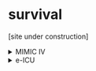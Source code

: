 # survival

[site under construction]

<details>
<summary>MIMIC IV</summary>

## ```admissions.csv.gz.race```
  
      'WHITE', 'OTHER', 'BLACK/AFRICAN AMERICAN', 'UNABLE TO OBTAIN',
       'UNKNOWN', 'WHITE - RUSSIAN', 'PORTUGUESE',
       'WHITE - OTHER EUROPEAN', 'BLACK/CAPE VERDEAN', 'ASIAN',
       'ASIAN - CHINESE', 'HISPANIC/LATINO - DOMINICAN',
       'HISPANIC/LATINO - SALVADORAN', 'HISPANIC/LATINO - PUERTO RICAN',
       'HISPANIC/LATINO - GUATEMALAN', 'ASIAN - SOUTH EAST ASIAN',
       'WHITE - BRAZILIAN', 'HISPANIC OR LATINO',
       'HISPANIC/LATINO - CENTRAL AMERICAN', 'BLACK/AFRICAN',
       'NATIVE HAWAIIAN OR OTHER PACIFIC ISLANDER',
       'BLACK/CARIBBEAN ISLAND', 'HISPANIC/LATINO - MEXICAN',
       'PATIENT DECLINED TO ANSWER', 'HISPANIC/LATINO - CUBAN',
       'AMERICAN INDIAN/ALASKA NATIVE', 'MULTIPLE RACE/ETHNICITY',
       'WHITE - EASTERN EUROPEAN', 'ASIAN - KOREAN',
       'HISPANIC/LATINO - HONDURAN', 'ASIAN - ASIAN INDIAN',
       'HISPANIC/LATINO - COLUMBIAN', 'SOUTH AMERICAN'
</details>
  
<details>
<summary>e-ICU</summary>

## ```NursingCharts```
|Field name | Size | Notes |
|--|--|--|
|```nursingchartid```|151,604,232 | unique data entry ID |

  
  
<details>
<summary>Labels & example values</summary>  
```
ArtMAP                      88.000000   48.000000
BedsideGlucose                    NaN         NaN
Best_eye                          NaN         NaN
Best_motor                        NaN         NaN
Best_verbal                       NaN         NaN
CI                                NaN         NaN
CO                                NaN         NaN
CPP                               NaN         NaN
CV/PV                             NaN         NaN
CVP                               NaN         NaN
CVP(mmHg)                   32.000000         NaN
Delirium                          NaN         NaN
ECG                               NaN         NaN
ECMO                              NaN         NaN
ElectrolyteReplace                NaN         NaN
EndTidalCO2                       NaN         NaN
EyeOpen                           NaN    4.000000
EENTAsess                         NaN         NaN
FallRisk                          NaN         NaN
Gastro                            NaN         NaN
Geni                              NaN         NaN
GlasgowComa                       NaN   15.000000
HR                         140.000000  104.000000
IAP                               NaN         NaN
ICP                               NaN         NaN
Impella                           NaN         NaN
Int                               NaN         NaN
InvasiveBP                  62.000000   84.000000
LVAD                              NaN         NaN
LevelAssist                       NaN         NaN
MAP(mmHg)                   67.000000         NaN
MSA                               NaN         NaN
Motor                             NaN    6.000000
Musculo                           NaN         NaN
Neuro                             NaN         NaN
NoninvasiveBP               59.000000  131.000000
O2Admin                           NaN         NaN
O2(L/%)                      2.000000         NaN
O2                          94.000000  100.000000
PO                                NaN         NaN
PA                                NaN         NaN
PAOP                              NaN         NaN
PVR                               NaN         NaN
PVRI                              NaN         NaN
Pain                              NaN         NaN
PainPresent                       NaN         NaN
PainScore                    0.000000    0.000000
PatientRest                  2.000000    0.000000
Pulse                             NaN         NaN
PulseOxMode                       NaN         NaN
RASS                              NaN         NaN
Resp                              NaN         NaN
RespRate                    22.000000   18.000000
SedationScore                     NaN         NaN
SV                                NaN         NaN
SVO2                              NaN         NaN
SVR                               NaN         NaN
SVRI                              NaN         NaN
ScoreGlasgowComaScale             NaN         NaN
SedationScale                     NaN         NaN
SpO2                              NaN         NaN
SympDelirium                      NaN         NaN
Temp                        97.000000         NaN
Verbal                            NaN    5.000000
ArtMAP_hrs                  35.100000   10.950000
BedsideGlucose_hrs                NaN         NaN
Best_eye_hrs                      NaN         NaN
Best_motor_hrs                    NaN         NaN
Best_verbal_hrs                   NaN         NaN
CI_hrs                            NaN         NaN
CO_hrs                            NaN         NaN
CPP_hrs                           NaN         NaN
CV/PV_hrs                    0.350000  -12.416667
CVP_hrs                           NaN         NaN
CVP(mmHg)_hrs               34.100000         NaN
Delirium_hrs                      NaN         NaN
ECG_hrs                           NaN         NaN
ECMO_hrs                          NaN         NaN
ElectrolyteReplace_hrs            NaN         NaN
EndTidalCO2_hrs                   NaN         NaN
EyeOpen_hrs                       NaN   14.700000
EENTAsess_hrs                0.350000  -12.416667
FallRisk_hrs                      NaN         NaN
Gastro_hrs                   0.350000  -15.700000
Geni_hrs                     0.350000  -15.683333
GlasgowComa_hrs                   NaN   14.700000
HR_hrs                       0.100000  -15.983333
IAP_hrs                           NaN         NaN
ICP_hrs                           NaN         NaN
Impella_hrs                       NaN         NaN
Int_hrs                      0.350000  -12.416667
InvasiveBP_hrs              35.100000   10.950000
LVAD_hrs                          NaN         NaN
LevelAssist_hrs              0.533333  -12.300000
MAP(mmHg)_hrs                0.100000         NaN
MSA_hrs                      0.350000  -12.416667
Motor_hrs                         NaN   14.700000
Musculo_hrs                  0.350000  -12.416667
Neuro_hrs                    0.350000  -12.416667
NoninvasiveBP_hrs            0.100000  -15.983333
O2Admin_hrs                  8.550000         NaN
O2(L/%)_hrs                  8.550000         NaN
O2_hrs                       0.350000  -15.983333
PO_hrs                            NaN         NaN
PA_hrs                            NaN         NaN
PAOP_hrs                          NaN         NaN
PVR_hrs                           NaN         NaN
PVRI_hrs                          NaN         NaN
Pain_hrs                     0.350000  -15.966667
PainPresent_hrs                   NaN         NaN
PainScore_hrs                0.350000  -12.416667
PatientRest_hrs              0.350000  -12.416667
Pulse_hrs                         NaN         NaN
PulseOxMode_hrs              0.100000  -12.950000
RASS_hrs                          NaN         NaN
Resp_hrs                     0.350000  -15.716667
RespRate_hrs                 8.550000  -15.983333
SedationScore_hrs                 NaN         NaN
SV_hrs                            NaN         NaN
SVO2_hrs                          NaN         NaN
SVR_hrs                           NaN         NaN
SVRI_hrs                          NaN         NaN
ScoreGlasgowComaScale_hrs         NaN         NaN
SedationScale_hrs                 NaN         NaN
SpO2_hrs                          NaN         NaN
SympDelirium_hrs            28.966667  -12.416667
Temp_hrs                     5.850000  -15.983333
Verbal_hrs                        NaN   14.700000
 
```
</details>
  
  
  

```
13                        Arterial Line MAP (mmHg)
31                                 Bedside Glucose
60                               Best Eye Response
56                             Best Motor Response
57                            Best Verbal Response
30                                              CI
40                                              CO
42                                             CPP
20                               CV/ PV Assessment
35                                             CVP
14                                      CVP (mmHg)
36                            Delirium Scale/Score
52                                      ECG (secs)
64                                            ECMO
51                         Electrolyte Replacement
33                                   End Tidal CO2
29                                     Eye Opening
22               Eye, Ear, Nose, Throat Assessment
54                                       Fall Risk
10                     Gastrointestinal Assessment
2                         Genitourinary Assessment
26                              Glasgow coma score
1                                       Heart Rate
53                                             IAP
43                                             ICP
49                                         Impella
3                         Integumentary Assessment
11                                     Invasive BP
50                                            LVAD
6                              Level of Assistance
8                                       MAP (mmHg)
0                         Mental Status Assessment
28                                  Motor Response
9                       Musculoskeletal Assessment
16                         Neurological Assessment
17                                 Non-Invasive BP
23                                 O2 Admin Device
25                                          O2 L/%
5                                    O2 Saturation
48                                            P.O.
41                                              PA
44                                            PAOP
32                                             PVR
47                                            PVRI
24                                 Pain Assessment
62                                    Pain Present
21                                 Pain Score/Goal
18  Patient s Comfort/Function (Pain) GOAL At Rest
58                                           Pulse
4                                   Pulse Ox  Mode
59                                            RASS
15                          Respiratory Assessment
12                                Respiratory Rate
63                                  SEDATION SCORE
38                                              SV
45                                            SVO2
39                                             SVR
46                                            SVRI
61                      Score (Glasgow Coma Scale)
37                       Sedation Scale/Score/Goal
55                                            SpO2
7                     Symptoms of Delirium Present
19                                     Temperature
27                                 Verbal Response
34                                             NaN
```

  
## ```diedinhospital``` vs ```actualicumortality```
```
sum( joined.diedinhospital.isnull()  )
10798
sum( joined.actualicumortality.isnull()  )
30126
sum( joined.diedinhospital.isnull() |  joined.actualicumortality.isnull() )
30126
```


  
## pastHistory of AF 
```
  {'Hx_AS': 229,
 'Hx_renal failure- not currently dialyzed': 16,
 'Hx_CHF - class II': 26,
 'Hx_Performed': 480,
 'Hx_hypertension requiring treatment': 342,
 'Hx_atrial fibrillation - chronic': 363,
 'Hx_CHF - severity unknown': 14,
 'Hx_AICD': 27,
 'Hx_COPD  - no limitations': 40,
 'Hx_rheumatoid arthritis': 11,
 "Hx_Cushing's syndrome": 1,
 'Hx_CHF': 188,
 'Hx_DVT - date unknown': 27,
 'Hx_atrial fibrillation - intermittent': 94,
 'Hx_renal insufficiency - baseline creatinine unknown': 27,
 'Hx_MR': 34,
 'Hx_unknown pacer': 44,
 'Hx_s/p MVR': 15,
 'Hx_hypothyroidism': 79,
 'Hx_COPD  - moderate': 52,
 'Hx_CABG - date unknown': 49,
 'Hx_s/p AVR': 22,
 'Hx_home oxygen': 27,
 'Hx_COPD  - severe': 29,
 'Hx_procedural coronary intervention - date unknown': 32,
 'Hx_renal insufficiency - creatinine 1-2': 32,
 'Hx_non-medication dependent': 31,
 'Hx_MI - date unknown': 33,
 'Hx_CHF - class III': 9,
 'Hx_MS': 3,
 'Hx_stroke - within 2 years': 3,
 'Hx_procedural coronary intervention - remote': 10,
 'Hx_medication dependent': 102,
 'Hx_SVT- other': 9,
 'Hx_TR': 883,
 'Hx_AR': 170,
 'Hx_colon': 16,
 'Hx_stroke - date unknown': 39,
 'Hx_renal failure - hemodialysis': 31,
 'Hx_peripheral vascular disease': 38,
 'Hx_asthma': 38,
 'Hx_insulin dependent diabetes': 78,
 'Hx_renal insufficiency - creatinine 2-3': 7,
 'Hx_ovary': 3,
 'Hx_V paced': 7,
 'Hx_other': 37,
 'Hx_stroke - remote': 10,
 'Hx_multiple': 24,
 'Hx_other seizures': 8,
 'Hx_generalized seizures': 7,
 'Hx_dementia': 21,
 'Hx_nodes': 1,
 'Hx_procedural coronary intervention - within 2 years': 5,
 'Hx_peptic ulcer disease with h/o GI bleeding': 9,
 'Hx_procedural coronary intervention - within 5 years': 4,
 'Hx_restrictive pulmonary disease': 2,
 'Hx_breast': 16,
 'Hx_angina': 27,
 'Hx_pulmonary embolism - date unknown': 8,
 'Hx_CHF - class I': 33,
 'Hx_pulmonary embolism - remote': 1,
 'Hx_prostate': 9,
 'Hx_peptic ulcer disease': 31,
 'Hx_ventricular tachycardia': 3,
 'Hx_MI - remote': 14,
 'Hx_CABG - remote': 20,
 'Hx_procedural coronary intervention - within 6 months': 5,
 'Hx_lung': 21,
 'Hx_s/p TVR': 4,
 'Hx_non-Hodgkins lymphoma': 4,
 'Hx_CABG - within 2 years': 2,
 'Hx_UGI bleeding': 1,
 'Hx_MI - within 6 months': 4,
 'Hx_A/V paced': 2,
 'Hx_bladder': 9,
 'Hx_CHF - class IV': 3,
 'Hx_recent steroid use for > 10 days': 1,
 'Hx_respiratory failure - date unknown': 9,
 'Hx_head and neck': 2,
 'Hx_chronic kidney stones': 3,
 'Hx_respiratory failure - within 6 months': 5,
 'Hx_s/p renal transplant': 1,
 'Hx_respiratory failure - within 2 years': 1,
 'Hx_renal failure - peritoneal dialysis': 2,
 'Hx_stroke - within 5 years': 6,
 'Hx_MI - within 2 years': 5,
 'Hx_hyperthyroidism': 1,
 'Hx_other immunosuppressive medications': 1,
 'Hx_chemotherapy within past mo.': 7,
 'Hx_stroke - within 6 months': 5,
 'Hx_CML': 1,
 'Hx_kidney': 7,
 'Hx_respiratory failure - within 5 years': 2,
 'Hx_CABG - within 6 months': 2,
 'Hx_focal seizures': 3,
 'Hx_primary site': 1,
 'Hx_CABG - within 5 years': 5,
 'Hx_esophagus': 2,
 'Hx_DVT - within 6 months': 1,
 'Hx_clotting disorder': 3,
 'Hx_DVT - remote': 4,
 'Hx_hypercoagulable condition': 1,
 'Hx_uterus': 4,
 'Hx_ITP': 1,
 'Hx_Not Obtainable': 3,
 'Hx_ventricular fibrillation': 1,
 'Hx_CLL': 1,
 'Hx_hemolytic anemia': 2,
 'Hx_sick sinus syndrome': 3,
 'Hx_MI - within 5 years': 2,
 'Hx_AML': 1,
 'Hx_DVT - within 5 years': 3,
 'Hx_intracranial mass': 1,
 'Hx_neurogenic bladder': 3,
 'Hx_unknown': 307,
 'Hx_brain': 5,
 'Hx_neuromuscular disease': 3,
 'Hx_clinical diagnosis': 2,
 'Hx_Hodgkins disease': 1,
 'Hx_renal insufficiency - creatinine > 5': 2,
 'Hx_angina - class II': 5,
 'Hx_melanoma': 7,
 'Hx_multiple myeloma': 2,
 'Hx_pulmonary embolism - within 5 years': 2,
 'Hx_leukemia - other': 1,
 'Hx_ventricular ectopy': 1,
 'Hx_FEV1/FVC ratio 51-60': 1,
 'Hx_FEV1 41-50': 1,
 'Hx_DLCO 41-50': 1,
 'Hx_MAT': 11,
 'Hx_HIV positive': 2,
 'Hx_Not Performed': 1,
 'Hx_angina - class I': 6,
 'Hx_angina - class IV': 1,
 'Hx_sickle cell disease': 1}
 ``` 
  
## Dx
```
0	>= 20 mg prednisone per day or equivalent
1	A paced
2	A/V paced
3	AICD
4	AIDS
5	ALL
6	AML
7	AR
8	AS
9	Alkylating agents (bleomycin, cytoxan, cycloph...
10	Anthracyclines (adriamycin, daunorubicin)
11	BMT within past 12 mos.
12	CABG - date unknown
13	CABG - remote
14	CABG - within 2 years
15	CABG - within 5 years
16	CABG - within 6 months
17	CHF
18	CHF - class I
19	CHF - class II
20	CHF - class III
21	CHF - class IV
22	CHF - severity unknown
23	CLL
24	CML
25	COPD - moderate
26	COPD - no limitations
27	COPD - severe
28	Cis-platinum
29	Cushing's syndrome
30	DLCO 31-40
31	DLCO 41-50
32	DLCO 51-60
33	DLCO 61-70
34	DLCO 71-80
35	DLCO <30
36	DLCO >80
37	DVT - date unknown
38	DVT - remote
39	DVT - within 2 years
40	DVT - within 5 years
41	DVT - within 6 months
42	FEV1 31-40
43	FEV1 41-50
44	FEV1 51-60
45	FEV1 61-70
46	FEV1 71-80
47	FEV1 <30
48	FEV1 >80
49	FEV1/FVC ratio 31-40
50	FEV1/FVC ratio 41-50
51	FEV1/FVC ratio 51-60
52	FEV1/FVC ratio 61-70
53	FEV1/FVC ratio 71-80
54	FEV1/FVC ratio <30
55	FEV1/FVC ratio >80
56	FVC 31-40
57	FVC 41-50
58	FVC 51-60
59	FVC 61-70
60	FVC 71-80
61	FVC <30
62	FVC >80
63	HIV positive
64	Hodgkins disease
65	ITP
66	MAT
67	MI - date unknown
68	MI - remote
69	MI - within 2 years
70	MI - within 5 years
71	MI - within 6 months
72	MR
73	MS
74	No Health Problems
75	Not Obtainable
76	Not Performed
77	PS
78	Performed
79	SLE
80	SVT- other
81	TIA(s) - date unknown
82	TIA(s) - remote
83	TIA(s) - within 2 years
84	TIA(s) - within 5 years
85	TIA(s) - within 6 months
86	TR
87	UGI bleeding
88	V paced
89	Vincristine
90	angina
91	angina - class I
92	angina - class II
93	angina - class III
94	angina - class IV
95	angina - severity unknown
96	aplastic anemia
97	ascites
98	asthma
99	atrial fibrillation - chronic
100	atrial fibrillation - intermittent
101	bile duct
102	biopsy proven
103	bladder
104	bone
105	both prednisone and other immunosuppressive me...
106	brain
107	breast
108	carcinomatosis
109	chemotherapy within past 6 mos.
110	chemotherapy within past mo.
111	chronic kidney stones
112	clinical diagnosis
113	clotting disorder
114	colon
115	coma
116	dementia
117	dermatomyositis
118	encephalopathy
119	esophagus
120	essential thrombocytosis
121	excellent - strenuous exercise (>10 mets)
122	focal seizures
123	generalized seizures
124	head and neck
125	hemolytic anemia
126	home oxygen
127	hypercalcemia
128	hypercoagulable condition
129	hypertension requiring treatment
130	hyperthyroidism
131	hypothyroidism
132	insulin dependent diabetes
133	intra-abdominal
134	intracranial mass
135	jaundice
136	kidney
137	leukemia - other
138	limited - household activities (1-4 mets)
139	liver
140	lung
141	medication dependent
142	melanoma
143	moderate - stairs/brisk walking (5-10 mets)
144	multiple
145	multiple myeloma
146	myelofibrosis
147	neurogenic bladder
148	neuromuscular disease
149	nodes
150	non-Hodgkins lymphoma
151	non-medication dependent
152	none
153	none - bed-ridden
154	other
155	other hematologic malignancy
156	other immunosuppressive medications
157	other seizures
158	ovary
159	pancreas - adenocarcinoma
160	pancreas - islet cell
161	peptic ulcer disease
162	peptic ulcer disease with h/o GI bleeding
163	peripheral vascular disease
164	petite mal seizures
165	polycythemia vera
166	primary site
167	procedural coronary intervention - date unknown
168	procedural coronary intervention - remote
169	procedural coronary intervention - within 2 years
170	procedural coronary intervention - within 5 years
171	procedural coronary intervention - within 6 mo...
172	prostate
173	pulmonary embolism - date unknown
174	pulmonary embolism - remote
175	pulmonary embolism - within 2 years
176	pulmonary embolism - within 5 years
177	pulmonary embolism - within 6 months
178	recent steroid use for > 10 days
179	renal failure - hemodialysis
180	renal failure - peritoneal dialysis
181	renal failure- not currently dialyzed
182	renal insufficiency - baseline creatinine unknown
183	renal insufficiency - creatinine 1-2
184	renal insufficiency - creatinine 2-3
185	renal insufficiency - creatinine 3-4
186	renal insufficiency - creatinine 4-5
187	renal insufficiency - creatinine > 5
188	renal tubular acidosis
189	respiratory failure - date unknown
190	respiratory failure - remote
191	respiratory failure - within 2 years
192	respiratory failure - within 5 years
193	respiratory failure - within 6 months
194	restrictive pulmonary disease
195	rheumatoid arthritis
196	s/p AVR
197	s/p MVR
198	s/p TVR
199	s/p heart transplant
200	s/p liver transplant
201	s/p lung transplant
202	s/p renal transplant
203	sarcoidosis
204	sarcoma
205	scleroderma
206	sick sinus syndrome
207	sickle cell disease
208	splenomegaly
209	stomach
210	stroke - date unknown
211	stroke - remote
212	stroke - within 2 years
213	stroke - within 5 years
214	stroke - within 6 months
215	testes
216	unknown
217	unknown pacer
218	uterus
219	varices
220	vasculitis
221	ventricular ectopy
222	ventricular fibrillation
223	ventricular tachycardia
```

</details>

<details>
<summary>SEER</summary>

## Installation
- You'll need to complete 2 identical weboforms to obtain separate links for installation files (EXE that can only executed on Windows):
  1. ```ss8_4_0_1.exe``` (SEER*Stat 8.40.1, downloaded on Dec 24, 2022) 
  2. ```sp301.exe``` (SEER*Prep 3.0)

## Extract data 

### To obtain patient-level (individualized) data

1. First, define selection criteria:

  - Click on "table" icon ![image](https://user-images.githubusercontent.com/38703113/209453078-33345bb2-2911-44aa-bc7c-922960cc3b8c.png)
    - ```Selection Tab** is used to define cohort 
    - ```Table Tab** is used to add fields to the dataframe you are about to create

  - Click on "execute" icon ![image](https://user-images.githubusercontent.com/38703113/209453082-81d650f2-c248-450c-8281-d6b732693edc.png) 

2. To save the extracted data: Matrix > Export > ```CSV```

### To obtain histories of individual patients

1. ```Matrix``` > ```Retrieve session```
2. ```Session``` > ```Person selection```

<details>
<summary>SEER: meta data</summary>


</details>


<details>
<summary>SEER: meta data</summary>

| Field name | Meta info |
| -- | -- |
| Patient ID | 8-digit, starting from 00000001 | 
| Race recode | White, Black, Other |
| Age recode with <1 year olds | Unknown, 25-29, ..., 40-44,...,55-59, ..., 70-74, .., 85+ years  |
| PRCDA or not | purchased/referred care delivery area? |
| Histologic Type ICD-O-3 | 8140; 8070 |
| Hist/ behav (ICD-O-3) | Adeocarcinoma; Squamous cell carcionma  |
| AJCC Stage 3rd ed (1988-2003) | Blank; 10, 32, ... |
| Laterality | Left - origin of primary, Right, bilateral, paired site, ... |
                     
## Other fields:
- Median household adjusted to 2019
- Rural-Urban Continuum code
                     
</details>


  
</details>


<details>
<summary>Literature review</summary>
## Guha et al. EHJ 2022   
- Objectives: To measure the ```incidence, prevalence, risk factors and mortality outcomes of atrial fibrillation (AF) in a multi-ethnic representative United States cohort of breast cancer patients```
- Model: KM
- 
  
  
## Lee et al. LDH 2021
- Model:  Survival Quilts
- Variables: ```age, PSA, primary and secondary Gleason grades or grade groups, T stage, total number of biopsy cores examined, and core positivity (number of cores positive for cancer divided by number of cores taken). MRI, comorbidity, and treatment data were not available```  
  
</details>


<details>
<summary>Colab demos</summary>

| Dataset | Colab demo |
|--|--|
| SUPPORT | [CPH, GBS, RSF, SVM](SDA_SUPPORT_demo.ipynb) |

</details>
